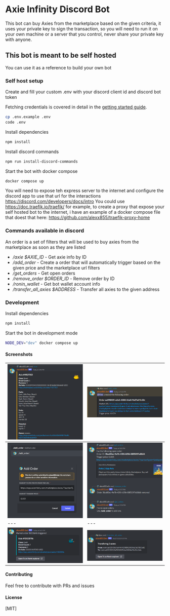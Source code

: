 # Axie Infinity Discord Bot

This bot can buy Axies from the marketplace based on the given criteria, it uses your private key to sign the transaction, so you will need to run it on your own machine or a server that you control, never share your private key with anyone.

## This bot is meant to be self hosted

You can use it as a reference to build your own bot

### Self host setup

Create and fill your custom .env with your discord client id and discord bot token

Fetching credentials is covered in detail in the [getting started guide](https://discord.com/developers/docs/getting-started).

```bash
cp .env.example .env
code .env
```

Install dependencies

```bash
npm install
```

Install discord commands

```bash
npm run install-discord-commands

```

Start the bot with docker compose

```bash
docker compose up
```

You will need to expose teh express server to the internet and configure the discord app to use that url for the interactions <https://discord.com/developers/docs/intro>
You could use <https://doc.traefik.io/traefik/> for example, to create a proxy that expose your self hosted bot to the internet, i have an example of a docker compose file that doest that here: <https://github.com/alexx855/traefik-proxy-home>

### Commands available in discord

An order is a set of filters that will be used to buy axies from the marketplace as soon as they are listed

- */axie $AXIE_ID* - Get axie info by ID
- */add_order* - Create a order that will automatically trigger based on the given price and the marketplace url filters
- */get_orders* - Get open orders
- */remove_order $ORDER_ID* - Remove order by ID
- */ronin_wallet* - Get bot wallet account info
- */transfer_all_axies $ADDRESS* - Transfer all axies to the given address

### Development

Install dependencies

```bash
npm install
```

Start the bot in development mode

```bash
NODE_DEV="dev" docker compose up
```

#### Screenshots

![/axie](https://raw.githubusercontent.com/alexx855/axie-discord-bot/master/screenshots/Screenshot_Axie.png) | ![/add_order](https://raw.githubusercontent.com/alexx855/axie-discord-bot/master/screenshots/Screenshot_CreateOrder.png)
--- | ---
![/add_order](https://raw.githubusercontent.com/alexx855/axie-discord-bot/master/screenshots/Screenshot_Modal.png) | ![/get_orders](https://raw.githubusercontent.com/alexx855/axie-discord-bot/master/screenshots/Screenshot_Orders.png)
--- | ---
![tx](https://raw.githubusercontent.com/alexx855/axie-discord-bot/master/screenshots/Screenshot_Tx.png) | ![/transfer_all](https://raw.githubusercontent.com/alexx855/axie-discord-bot/master/screenshots/Screenshot_TransferAll.png)

#### Contributing

Feel free to contribute with PRs and issues

#### License

[MIT]
